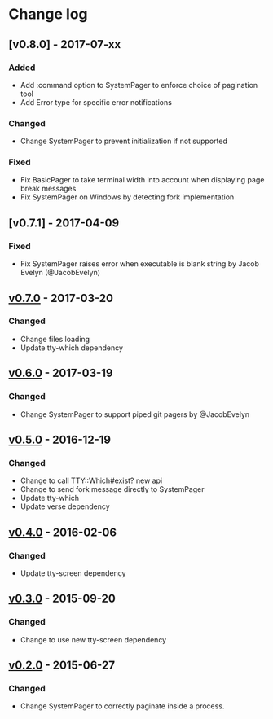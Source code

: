 # Change log

## [v0.8.0] - 2017-07-xx

### Added
* Add :command option to SystemPager to enforce choice of pagination tool
* Add Error type for specific error notifications

### Changed
* Change SystemPager to prevent initialization if not supported

### Fixed
* Fix BasicPager to take terminal width into account when displaying page break messages
* Fix SystemPager on Windows by detecting fork implementation

## [v0.7.1] - 2017-04-09

### Fixed
* Fix SystemPager raises error when executable is blank string by Jacob Evelyn (@JacobEvelyn)

## [v0.7.0] - 2017-03-20

### Changed
* Change files loading
* Update tty-which dependency

## [v0.6.0] - 2017-03-19

### Changed
* Change SystemPager to support piped git pagers by @JacobEvelyn

## [v0.5.0] - 2016-12-19

### Changed
* Change to call TTY::Which#exist? new api
* Change to send fork message directly to SystemPager
* Update tty-which
* Update verse dependency

## [v0.4.0] - 2016-02-06

### Changed
* Update tty-screen dependency

## [v0.3.0] - 2015-09-20

### Changed
* Change to use new tty-screen dependency

## [v0.2.0] - 2015-06-27

### Changed
* Change SystemPager to correctly paginate inside a process.

[v0.7.0]: https://github.com/peter-murach/tty-prompt/compare/v0.6.0...v0.7.0
[v0.6.0]: https://github.com/peter-murach/tty-prompt/compare/v0.5.0...v0.6.0
[v0.5.0]: https://github.com/peter-murach/tty-prompt/compare/v0.4.0...v0.5.0
[v0.4.0]: https://github.com/peter-murach/tty-prompt/compare/v0.3.0...v0.4.0
[v0.3.0]: https://github.com/peter-murach/tty-prompt/compare/v0.2.0...v0.3.0
[v0.2.0]: https://github.com/peter-murach/tty-prompt/compare/v0.1.0...v0.2.0
[v0.1.0]: https://github.com/peter-murach/tty-prompt/compare/v0.1.0

